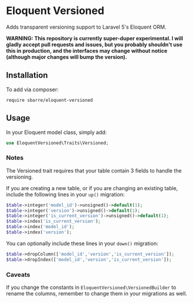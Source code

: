 # Eloquent Versioned

Adds transparent versioning support to Laravel 5's Eloquent ORM.

**WARNING: This repository is currently super-duper experimental.  I will gladly accept pull requests and issues, but you probably shouldn't use this in production, and the interfaces may change without notice (although major changes will bump the version).**

## Installation

To add via composer:

```
require sbarre/eloquent-versioned
```

## Usage

In your Eloquent model class, simply add:

```php
use EloquentVersioned\Traits\Versioned;
```

### Notes

The Versioned trait requires that your table contain 3 fields to handle the versioning.

If you are creating a new table, or if you are changing an existing table, include the following lines in your `up()` migration:

```php
$table->integer('model_id')->unsigned()->default(1);
$table->integer('version')->unsigned()->default(1);
$table->integer('is_current_version')->unsigned()->default(1);
$table->index('is_current_version');
$table->index('model_id');
$table->index('version');
```

You can optionally include these lines in your `down()` migration:

```php
$table->dropColumn(['model_id','version','is_current_version']);
$table->dropIndex(['model_id','version','is_current_version']);
```

### Caveats

If you change the constants in `EloquentVersioned\VersionedBuilder` to rename the columns, remember to change them in your migrations as well.